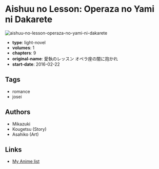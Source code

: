 # Aishuu no Lesson: Operaza no Yami ni Dakarete

![aishuu-no-lesson-operaza-no-yami-ni-dakarete](https://cdn.myanimelist.net/images/manga/2/181505.jpg)

-   **type**: light-novel
-   **volumes**: 1
-   **chapters**: 9
-   **original-name**: 愛執のレッスン オペラ座の闇に抱かれ
-   **start-date**: 2016-02-22

## Tags

-   romance
-   josei

## Authors

-   Mikazuki
-   Kougetsu (Story)
-   Asahiko (Art)

## Links

-   [My Anime list](https://myanimelist.net/manga/100263/Aishuu_no_Lesson__Operaza_no_Yami_ni_Dakarete)
